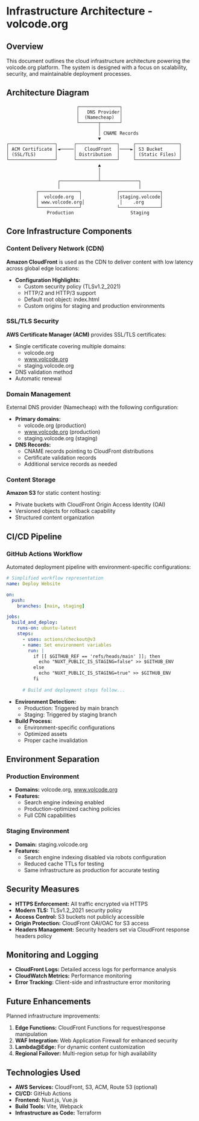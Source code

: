 # Infrastructure Architecture - volcode.org

## Overview

This document outlines the cloud infrastructure architecture powering the volcode.org platform. The system is designed with a focus on scalability, security, and maintainable deployment processes.

## Architecture Diagram

```
                          ┌───────────────┐
                          │   DNS Provider│
                          │  (Namecheap)  │
                          └───────┬───────┘
                                  │
                                  │ CNAME Records
                                  ▼
┌─────────────────┐      ┌───────────────┐     ┌────────────────┐
│ ACM Certificate │◄─────│   CloudFront  │────►│ S3 Bucket      │
│ (SSL/TLS)       │      │ Distribution  │     │ (Static Files) │
└─────────────────┘      └───────────────┘     └────────────────┘
                                  ▲
                                  │
                                  │
                   ┌──────────────┴──────────────┐
                   │                             │
           ┌───────────────┐             ┌───────────────┐
           │  volcode.org  │             │staging.volcode│
           │ www.volcode.org│             │    .org      │
           └───────────────┘             └───────────────┘
               Production                     Staging
```

## Core Infrastructure Components

### Content Delivery Network (CDN)

**Amazon CloudFront** is used as the CDN to deliver content with low latency across global edge locations:

- **Configuration Highlights:**
  - Custom security policy (TLSv1.2_2021)
  - HTTP/2 and HTTP/3 support
  - Default root object: index.html
  - Custom origins for staging and production environments

### SSL/TLS Security

**AWS Certificate Manager (ACM)** provides SSL/TLS certificates:

- Single certificate covering multiple domains:
  - volcode.org
  - www.volcode.org
  - staging.volcode.org
- DNS validation method
- Automatic renewal

### Domain Management

External DNS provider (Namecheap) with the following configuration:

- **Primary domains:**
  - volcode.org (production)
  - www.volcode.org (production)
  - staging.volcode.org (staging)
- **DNS Records:**
  - CNAME records pointing to CloudFront distributions
  - Certificate validation records
  - Additional service records as needed

### Content Storage

**Amazon S3** for static content hosting:

- Private buckets with CloudFront Origin Access Identity (OAI)
- Versioned objects for rollback capability
- Structured content organization

## CI/CD Pipeline

### GitHub Actions Workflow

Automated deployment pipeline with environment-specific configurations:

```yaml
# Simplified workflow representation
name: Deploy Website

on:
  push:
    branches: [main, staging]

jobs:
  build_and_deploy:
    runs-on: ubuntu-latest
    steps:
      - uses: actions/checkout@v3
      - name: Set environment variables
        run: |
          if [[ $GITHUB_REF == 'refs/heads/main' ]]; then
            echo "NUXT_PUBLIC_IS_STAGING=false" >> $GITHUB_ENV
          else
            echo "NUXT_PUBLIC_IS_STAGING=true" >> $GITHUB_ENV
          fi
      
      # Build and deployment steps follow...
```

- **Environment Detection:**
  - Production: Triggered by main branch
  - Staging: Triggered by staging branch
- **Build Process:**
  - Environment-specific configurations
  - Optimized assets
  - Proper cache invalidation

## Environment Separation

### Production Environment

- **Domains:** volcode.org, www.volcode.org
- **Features:**
  - Search engine indexing enabled
  - Production-optimized caching policies
  - Full CDN capabilities

### Staging Environment

- **Domain:** staging.volcode.org
- **Features:**
  - Search engine indexing disabled via robots configuration
  - Reduced cache TTLs for testing
  - Same infrastructure as production for accurate testing

## Security Measures

- **HTTPS Enforcement:** All traffic encrypted via HTTPS
- **Modern TLS:** TLSv1.2_2021 security policy
- **Access Control:** S3 buckets not publicly accessible
- **Origin Protection:** CloudFront OAI/OAC for S3 access
- **Headers Management:** Security headers set via CloudFront response headers policy

## Monitoring and Logging

- **CloudFront Logs:** Detailed access logs for performance analysis
- **CloudWatch Metrics:** Performance monitoring
- **Error Tracking:** Client-side and infrastructure error monitoring

## Future Enhancements

Planned infrastructure improvements:

1. **Edge Functions:** CloudFront Functions for request/response manipulation
2. **WAF Integration:** Web Application Firewall for enhanced security
3. **Lambda@Edge:** For dynamic content customization
4. **Regional Failover:** Multi-region setup for high availability

## Technologies Used

- **AWS Services:** CloudFront, S3, ACM, Route 53 (optional)
- **CI/CD:** GitHub Actions
- **Frontend:** Nuxt.js, Vue.js
- **Build Tools:** Vite, Webpack
- **Infrastructure as Code:** Terraform 